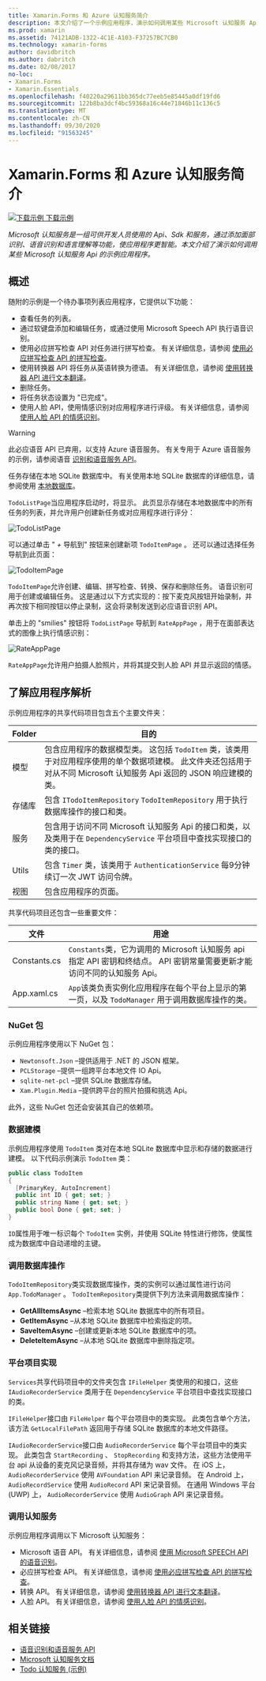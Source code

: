 ```yaml
---
title: Xamarin.Forms 和 Azure 认知服务简介
description: 本文介绍了一个示例应用程序，演示如何调用某些 Microsoft 认知服务 Api。
ms.prod: xamarin
ms.assetid: 74121ADB-1322-4C1E-A103-F37257BC7CB0
ms.technology: xamarin-forms
author: davidbritch
ms.author: dabritch
ms.date: 02/08/2017
no-loc:
- Xamarin.Forms
- Xamarin.Essentials
ms.openlocfilehash: f40220a29611bb365dc77eeb5e85445a0df19fd6
ms.sourcegitcommit: 122b8ba3dcf4bc59368a16c44e71846b11c136c5
ms.translationtype: MT
ms.contentlocale: zh-CN
ms.lasthandoff: 09/30/2020
ms.locfileid: "91563245"
---
```

# <a name="no-locxamarinforms-and-azure-cognitive-services-introduction"></a>Xamarin.Forms 和 Azure 认知服务简介

[![下载示例](~/media/shared/download.png) 下载示例](https://docs.microsoft.com/samples/xamarin/xamarin-forms-samples/webservices-todocognitiveservices)

_Microsoft 认知服务是一组可供开发人员使用的 Api、Sdk 和服务，通过添加面部识别、语音识别和语言理解等功能，使应用程序更智能。本文介绍了演示如何调用某些 Microsoft 认知服务 Api 的示例应用程序。_

## <a name="overview"></a>概述

随附的示例是一个待办事项列表应用程序，它提供以下功能：

- 查看任务的列表。
- 通过软键盘添加和编辑任务，或通过使用 Microsoft Speech API 执行语音识别。
- 使用必应拼写检查 API 对任务进行拼写检查。 有关详细信息，请参阅 [使用必应拼写检查 API 的拼写检查](spell-check.md)。
- 使用转换器 API 将任务从英语转换为德语。 有关详细信息，请参阅 [使用转换器 API 进行文本翻译](text-translation.md)。
- 删除任务。
- 将任务状态设置为 "已完成"。
- 使用人脸 API，使用情感识别对应用程序进行评级。 有关详细信息，请参阅 [使用人脸 API 的情感识别](emotion-recognition.md)。

> [!WARNING]
> 此必应语音 API 已弃用，以支持 Azure 语音服务。 有关专用于 Azure 语音服务的示例，请参阅语音 [识别和语音服务 API](~/xamarin-forms/data-cloud/azure-cognitive-services/speech-recognition.md)。

任务存储在本地 SQLite 数据库中。 有关使用本地 SQLite 数据库的详细信息，请参阅使用 [本地数据库](~/xamarin-forms/data-cloud/data/databases.md)。

`TodoListPage`当应用程序启动时，将显示。 此页显示存储在本地数据库中的所有任务的列表，并允许用户创建新任务或对应用程序进行评分：

![TodoListPage](introduction-images/sample-application-1.png)

可以通过单击 " *+* 导航到" 按钮来创建新项 `TodoItemPage` 。 还可以通过选择任务导航到此页面：

![TodoItemPage](introduction-images/sample-application-2.png)

`TodoItemPage`允许创建、编辑、拼写检查、转换、保存和删除任务。 语音识别可用于创建或编辑任务。 这是通过以下方式实现的：按下麦克风按钮开始录制，并再次按下相同按钮以停止录制，这会将录制发送到必应语音识别 API。

单击上的 "smilies" 按钮将 `TodoListPage` 导航到 `RateAppPage` ，用于在面部表达式的图像上执行情感识别：

![RateAppPage](introduction-images/sample-application-3.png)

`RateAppPage`允许用户拍摄人脸照片，并将其提交到人脸 API 并显示返回的情感。

## <a name="understand-the-application-anatomy"></a>了解应用程序解析

示例应用程序的共享代码项目包含五个主要文件夹：

|Folder|目的|
|--- |--- |
|模型|包含应用程序的数据模型类。 这包括 `TodoItem` 类，该类用于对应用程序使用的单个数据项建模。 此文件夹还包括用于对从不同 Microsoft 认知服务 Api 返回的 JSON 响应建模的类。|
|存储库|包含 `ITodoItemRepository` `TodoItemRepository` 用于执行数据库操作的接口和类。|
|服务|包含用于访问不同 Microsoft 认知服务 Api 的接口和类，以及类用于在 `DependencyService` 平台项目中查找实现接口的类的接口。|
|Utils|包含 `Timer` 类，该类用于 `AuthenticationService` 每9分钟续订一次 JWT 访问令牌。|
|视图|包含应用程序的页面。|

共享代码项目还包含一些重要文件：

|文件|用途|
|--- |--- |
|Constants.cs|`Constants`类，它为调用的 Microsoft 认知服务 api 指定 API 密钥和终结点。 API 密钥常量需要更新才能访问不同的认知服务 Api。|
|App.xaml.cs|`App`该类负责实例化应用程序在每个平台上显示的第一页，以及 `TodoManager` 用于调用数据库操作的类。|

### <a name="nuget-packages"></a>NuGet 包

示例应用程序使用以下 NuGet 包：

- `Newtonsoft.Json` –提供适用于 .NET 的 JSON 框架。
- `PCLStorage` –提供一组跨平台本地文件 IO Api。
- `sqlite-net-pcl` –提供 SQLite 数据库存储。
- `Xam.Plugin.Media` –提供跨平台的照片拍摄和挑选 Api。

此外，这些 NuGet 包还会安装其自己的依赖项。

### <a name="model-the-data"></a>数据建模

示例应用程序使用 `TodoItem` 类对在本地 SQLite 数据库中显示和存储的数据进行建模。 以下代码示例演示 `TodoItem` 类：

```csharp
public class TodoItem
{
  [PrimaryKey, AutoIncrement]
  public int ID { get; set; }
  public string Name { get; set; }
  public bool Done { get; set; }
}
```

`ID`属性用于唯一标识每个 `TodoItem` 实例，并使用 SQLite 特性进行修饰，使属性成为数据库中自动递增的主键。

### <a name="invoke-database-operations"></a>调用数据库操作

`TodoItemRepository`类实现数据库操作，类的实例可以通过属性进行访问 `App.TodoManager` 。 `TodoItemRepository`类提供下列方法来调用数据库操作：

- **GetAllItemsAsync** –检索本地 SQLite 数据库中的所有项目。
- **GetItemAsync** –从本地 SQLite 数据库中检索指定的项。
- **SaveItemAsync** –创建或更新本地 SQLite 数据库中的项。
- **DeleteItemAsync** –从本地 SQLite 数据库中删除指定项。

### <a name="platform-project-implementations"></a>平台项目实现

`Services`共享代码项目中的文件夹包含 `IFileHelper` 类使用的和接口，这些 `IAudioRecorderService` 类用于在 `DependencyService` 平台项目中查找实现接口的类。

`IFileHelper`接口由 `FileHelper` 每个平台项目中的类实现。 此类包含单个方法，该方法 `GetLocalFilePath` 返回用于存储 SQLite 数据库的本地文件路径。

`IAudioRecorderService`接口由 `AudioRecorderService` 每个平台项目中的类实现。 此类包含 `StartRecording` 、 `StopRecording` 和支持方法，这些方法使用平台 api 从设备的麦克风记录音频，并将其存储为 wav 文件。 在 iOS 上， `AudioRecorderService` 使用 `AVFoundation` API 来记录音频。 在 Android 上， `AudioRecordService` 使用 `AudioRecord` API 来记录音频。 在通用 Windows 平台 (UWP) 上， `AudioRecorderService` 使用 `AudioGraph` API 来记录音频。

### <a name="invoke-cognitive-services"></a>调用认知服务

示例应用程序调用以下 Microsoft 认知服务：

- Microsoft 语音 API。 有关详细信息，请参阅 [使用 Microsoft SPEECH API 的语音识别](speech-recognition.md)。
- 必应拼写检查 API。 有关详细信息，请参阅 [使用必应拼写检查 API 的拼写检查](spell-check.md)。
- 转换 API。 有关详细信息，请参阅 [使用转换器 API 进行文本翻译](text-translation.md)。
- 人脸 API。 有关详细信息，请参阅 [使用人脸 API 的情感识别](emotion-recognition.md)。

## <a name="related-links"></a>相关链接

- [语音识别和语音服务 API](~/xamarin-forms/data-cloud/azure-cognitive-services/speech-recognition.md)
- [Microsoft 认知服务文档](https://www.microsoft.com/cognitive-services/documentation)
- [Todo 认知服务 (示例) ](/samples/xamarin/xamarin-forms-samples/webservices-todocognitiveservices)